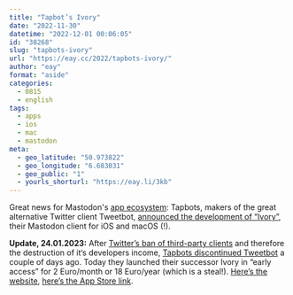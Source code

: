 ```yaml
---
title: "Tapbot’s Ivory"
date: "2022-11-30"
datetime: "2022-12-01 00:06:05"
id: "38268"
slug: "tapbots-ivory"
url: "https://eay.cc/2022/tapbots-ivory/"
author: "eay"
format: "aside"
categories:
  - 0815
  - english
tags:
  - apps
  - ios
  - mac
  - mastodon
meta:
  - geo_latitude: "50.973822"
  - geo_longitude: "6.683031"
  - geo_public: "1"
  - yourls_shorturl: "https://eay.li/3kb"
---
```


Great news for Mastodon's [app ecosystem](https://eay.cc/2022/twitters-early-and-mastodons-current-app-ecosystem/): Tapbots, makers of the great alternative Twitter client Tweetbot, [announced the development of “Ivory”](https://tapbots.social/@ivory/109433914793802708), their Mastodon client for iOS and macOS (!).

**Update, 24.01.2023:** After [Twitter’s ban of third-party clients](https://eay.cc/2023/twitterrific-end-of-an-era/) and therefore the destruction of it‘s developers income, [Tapbots discontinued Tweetbot](https://eay.cc/2023/tweetbot-april-2011-january-2023/) a couple of days ago. Today they launched their successor Ivory in “early access” for 2 Euro/month or 18 Euro/year (which is a steal!). [Here’s the website](https://tapbots.com/ivory/), [here’s the App Store link](https://apps.apple.com/de/app/ivory-for-mastodon-by-tapbots/id6444602274).
